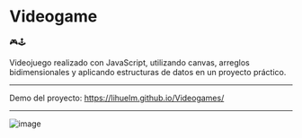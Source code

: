 # Videogame
🎮🕹

Videojuego realizado con JavaScript, utilizando canvas, arreglos bidimensionales y aplicando estructuras de datos en un proyecto práctico.

------------

Demo del proyecto: https://lihuelm.github.io/Videogames/

------------
![image](https://user-images.githubusercontent.com/110037132/197694307-ec696437-df74-4a78-8f4f-dfa8c9d70001.png)

